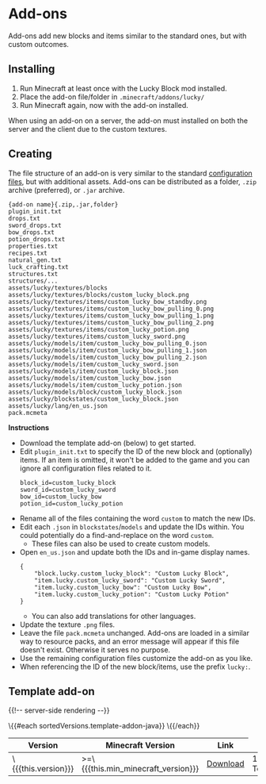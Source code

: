 # Add-ons

Add-ons add new blocks and items similar to the standard ones, but with custom outcomes.

## Installing

1. Run Minecraft at least once with the Lucky Block mod installed.
2. Place the add-on file/folder in `.minecraft/addons/lucky/`
3. Run Minecraft again, now with the add-on installed.

When using an add-on on a server, the add-on must installed on both the server and the client due to the custom textures.

## Creating

The file structure of an add-on is very similar to the standard [configuration files](configuration-files), but with additional assets. Add-ons can be distributed as a folder, `.zip` archive (preferred), or `.jar` archive.

```
{add-on name}{.zip,.jar,folder}
plugin_init.txt
drops.txt
sword_drops.txt
bow_drops.txt
potion_drops.txt
properties.txt
recipes.txt
natural_gen.txt
luck_crafting.txt
structures.txt
structures/...
assets/lucky/textures/blocks
assets/lucky/textures/blocks/custom_lucky_block.png
assets/lucky/textures/items/custom_lucky_bow_standby.png
assets/lucky/textures/items/custom_lucky_bow_pulling_0.png
assets/lucky/textures/items/custom_lucky_bow_pulling_1.png
assets/lucky/textures/items/custom_lucky_bow_pulling_2.png
assets/lucky/textures/items/custom_lucky_potion.png
assets/lucky/textures/items/custom_lucky_sword.png
assets/lucky/models/item/custom_lucky_bow_pulling_0.json
assets/lucky/models/item/custom_lucky_bow_pulling_1.json
assets/lucky/models/item/custom_lucky_bow_pulling_2.json
assets/lucky/models/item/custom_lucky_sword.json
assets/lucky/models/item/custom_lucky_block.json
assets/lucky/models/item/custom_lucky_bow.json
assets/lucky/models/item/custom_lucky_potion.json
assets/lucky/models/block/custom_lucky_block.json
assets/lucky/blockstates/custom_lucky_block.json
assets/lucky/lang/en_us.json
pack.mcmeta
```

**Instructions**

-   Download the template add-on (below) to get started.
-   Edit `plugin_init.txt` to specify the ID of the new block and (optionally) items. If an item is omitted, it won't be added to the game and you can ignore all configuration files related to it.
    ```
    block_id=custom_lucky_block
    sword_id=custom_lucky_sword
    bow_id=custom_lucky_bow
    potion_id=custom_lucky_potion
    ```
-   Rename all of the files containing the word `custom` to match the new IDs.
-   Edit each `.json` in `blockstates`/`models` and update the IDs within. You could potentially do a find-and-replace on the word `custom`.
    -   These files can also be used to create custom models.
-   Open `en_us.json` and update both the IDs and in-game display names.
    ```
    {
        "block.lucky.custom_lucky_block": "Custom Lucky Block",
        "item.lucky.custom_lucky_sword": "Custom Lucky Sword",
        "item.lucky.custom_lucky_bow": "Custom Lucky Bow",
        "item.lucky.custom_lucky_potion": "Custom Lucky Potion"
    }
    ```
    -   You can also add translations for other languages.
-   Update the texture `.png` files.
-   Leave the file `pack.mcmeta` unchanged. Add-ons are loaded in a similar way to resource packs, and an error message will appear if this file doesn't exist. Otherwise it serves no purpose.
-   Use the remaining configuration files customize the add-on as you like.
-   When referencing the ID of the new block/items, use the prefix `lucky:`.

## Template add-on

{{!-- server-side rendering --}}

<table>
    <thead>
        <th>Version</th>
        <th>Minecraft Version</th>
        <th>Link</th>
    </thead>
    <tbody>
        \{{#each sortedVersions.template-addon-java}}
        <!-- prettier-ignore -->
        <tr>
            <td>\{{{this.version}}}</td>
            <td>>=\{{{this.min_minecraft_version}}}</td>
            <td><a href="/instant-download/template-addon-\{{{this.version}}}-java.zip">Download</td>
                <!-- 1.8.9 -->
            <td>1.8.9 Template</td>
            <td>Minecraft version:1.8.9</td>
            <td><a href="https://github.com/Brandonbr1/LuckyBlocks-downloads/raw/main/luckyblock1.12.2templatebyericmr_1234.zip">Download</td>
        </tr>
        \{{/each}}
    </tbody>
</table>


